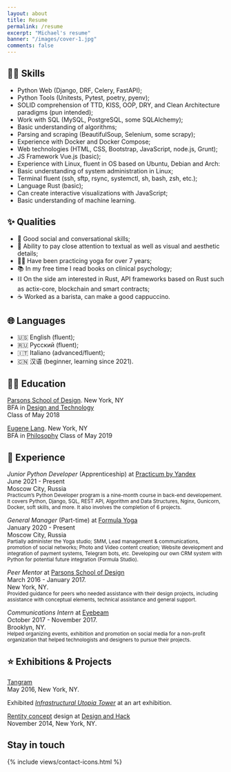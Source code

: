 ```yaml
---
layout: about
title: Resume
permalink: /resume
excerpt: "Michael's resume"
banner: "/images/cover-1.jpg"
comments: false
---
```


## 🤹🏻 Skills

-   Python Web (Django, DRF, Celery, FastAPI);
-   Python Tools (Unitests, Pytest, poetry, pyenv);
-   SOLID comprehension of TTD, KISS, OOP, DRY, and Clean Architecture paradigms (pun intended);
-   Work with SQL (MySQL, PostgreSQL, some SQLAlchemy);
-   Basic understanding of algorithms;
-   Parsing and scraping (BeautifulSoup, Selenium, some scrapy);
-   Experience with Docker and Docker Compose;
-   Web technologies (HTML, CSS, Bootstrap, JavaScript, node.js, Grunt);
-   JS Framework Vue.js (basic);
-   Experience with Linux, fluent in OS based on Ubuntu, Debian and Arch:
-   Basic understanding of system administration in Linux;
-   Terminal fluent (ssh, sftp, rsync, systemctl, sh, bash, zsh, etc.);
-   Language Rust (basic);
-   Can create interactive visualizations with JavaScript;
-   Basic understanding of machine learning.

## ✨ Qualities

-   🦜 Good social and conversational skills;
-   🧐 Ability to pay close attention to textual as well as visual and aesthetic details;
-   🧘🏻 Have been practicing yoga for over 7 years;
-   📚 In my free time I read books on clinical psychology;
-   ⛓ On the side am interested in Rust, API frameworks based on Rust such as actix-core, blockchain and smart contracts;
-   ☕ Worked as a barista, can make a good cappuccino.

## 🌐 Languages

-   🇺🇸 English (fluent);
-   🇷🇺 Русский (fluent);
-   🇮🇹 Italiano (advanced/fluent);
-   🇨🇳 汉语 (beginner, learning since 2021).

## 👨‍🎓 Education

[Parsons School of Design](http://www.newschool.edu/parsons/). New York, NY  
BFA in [Design and Technology](http://www.newschool.edu/parsons/bfa-design-technology/)  
Class of May 2018

[Eugene Lang](http://www.newschool.edu/lang/). New York, NY  
BFA in [Philosophy](http://www.newschool.edu/lang/philosophy/)
Class of May 2019

## 🐋 Experience

_Junior Python Developer_ (Apprenticeship) at [Practicum by Yandex](https://practicum.yandex.com/)  
June 2021 - Present  
Moscow City, Russia  
<small> Practicum’s Python Developer program is a nine-month course in back-end developement. It covers Python, Django, SQL, REST API, Algorithm and Data Structures, Nginx, Gunicorn, Docker, soft skills, and more. It also involves the completion of 6 projects.</small>

_General Manager_ (Part-time) at [Formula Yoga](https://www.formulayoga.com/)  
January 2020 - Present  
Moscow City, Russia  
<small> Partially administer the Yoga studio; SMM, Lead management & communications, promotion of social networks; Photo and Video content creation; Website development and integration of payment systems, Telegram bots, etc. Developing our own CRM system with Python for potential future integration (Formula Studio).</small>

_Peer Mentor_ at [Parsons School of Design](http://www.newschool.edu/parsons/)  
March 2016 - January 2017.  
New York, NY.  
<small> Provided guidance for peers who needed assistance with their design projects, including assistance with conceptual elements, technical assistance and general support.</small>

_Communications Intern_ at [Eyebeam](http://eyebeam.org/)  
October 2017 - November 2017.  
Brooklyn, NY.  
<small>Helped organizing events, exhibition and promotion on social media for a non-profit organization that helped technologists and designers to pursue their projects. </small>

## ⭐ Exhibitions & Projects

[Tangram](https://www.facebook.com/events/860600520716726)  
May 2016, New York, NY.

Exhibited [_Infrastructural Utopia Tower_](http://mbrav.com/work/infrastructural-utopia-tower) at an art exhibition.

[Rentity concept](https://www.crunchbase.com/organization/rentity#/entity) design at [Design and Hack](https://events.newschool.edu/event/design_and_hack_opening_ceremonies_hackathon)  
November 2014, New York, NY.

## Stay in touch

{% include views/contact-icons.html %}
